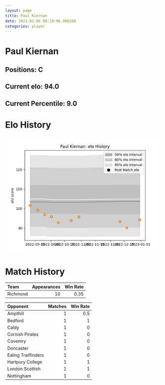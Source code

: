 ```yaml
---  
layout: page  
title: Paul Kiernan  
date: 2023-01-06 00:19:06.086288  
categories: player  
---
```

# Paul Kiernan

## Positions: C

## Current elo: 94.0

## Current Percentile: 9.0

# Elo History


![elo history](history_PaulKiernan.png)
# Match History


| Team     |   Appearances |   Win Rate |
|:---------|--------------:|-----------:|
| Richmond |            10 |       0.35 |

| Opponent            |   Matches |   Win Rate |
|:--------------------|----------:|-----------:|
| Ampthill            |         1 |        0.5 |
| Bedford             |         1 |        1   |
| Caldy               |         1 |        0   |
| Cornish Pirates     |         1 |        0   |
| Coventry            |         1 |        0   |
| Doncaster           |         1 |        0   |
| Ealing Trailfinders |         1 |        0   |
| Hartpury College    |         1 |        1   |
| London Scottish     |         1 |        1   |
| Nottingham          |         1 |        0   |